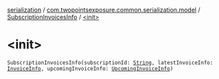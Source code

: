 [serialization](../../index.md) / [com.twopointsexposure.common.serialization.model](../index.md) / [SubscriptionInvoicesInfo](index.md) / [&lt;init&gt;](./-init-.md)

# &lt;init&gt;

`SubscriptionInvoicesInfo(subscriptionId: `[`String`](https://kotlinlang.org/api/latest/jvm/stdlib/kotlin/-string/index.html)`, latestInvoiceInfo: `[`InvoiceInfo`](../-invoice-info/index.md)`, upcomingInvoiceInfo: `[`UpcomingInvoiceInfo`](../-upcoming-invoice-info/index.md)`)`